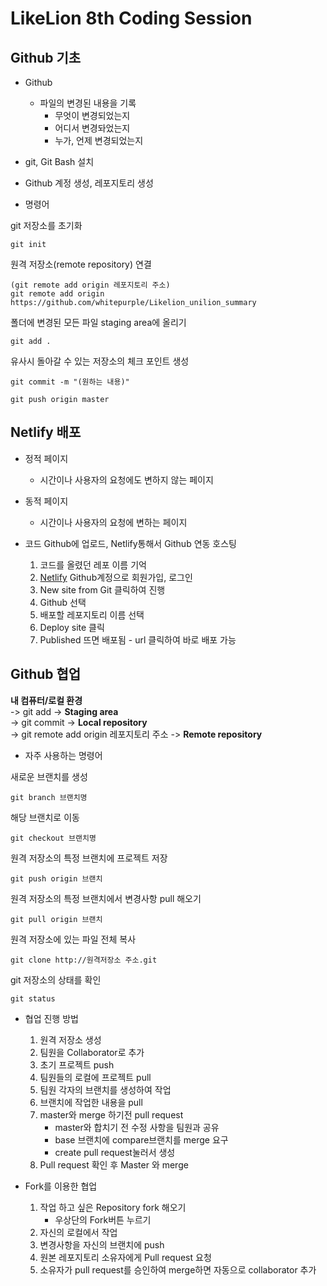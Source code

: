 # LikeLion 8th Coding Session

## Github 기초

 + Github
    + 파일의 변경된 내용을 기록<br/>
        + 무엇이 변경되었는지<br/>
        + 어디서 변경돠었는지<br/>
        + 누가, 언제 변경되었는지 <br/>

 + git, Git Bash 설치 <br/>
 + Github 계정 생성, 레포지토리 생성<br/>
 + 명령어<br/>
 
git 저장소를 초기화
```
git init
```
원격 저장소(remote repository) 연결
```
(git remote add origin 레포지토리 주소)
git remote add origin https://github.com/whitepurple/Likelion_unilion_summary
```
폴더에 변경된 모든 파일 staging area에 올리기
```
git add .
```
유사시 돌아갈 수 있는 저장소의 체크 포인트 생성
```
git commit -m "(원하는 내용)"
```
```
git push origin master
```
   
## Netlify 배포

+ 정적 페이지<br/>
  + 시간이나 사용자의 요청에도 변하지 않는 페이지<br/>
+ 동적 페이지<br/>
  + 시간이나 사용자의 요청에 변하는 페이지<br/>
  
+ 코드 Github에 업로드, Netlify통해서 Github 연동 호스팅<br/>
  1. 코드를 올렸던 레포 이름 기억<br/>
  2. [Netlify](https://www.netlify.com/) Github계정으로 회원가입, 로그인<br/>
  3. New site from Git 클릭하여 진행<br/>
  4. Github 선택<br/>
  5. 배포할 레포지토리 이름 선택<br/>
  6. Deploy site 클릭<br/>
  7. Published 뜨면 배포됨 - url 클릭하여 바로 배포 가능<br/>

## Github 협업
**내 컴퓨터/로컬 환경** <br/>
-> git add -> **Staging area** <br/>
-> git commit -> **Local repository**<br/>
-> git remote add origin 레포지토리 주소 -> **Remote repository**<br/>

+ 자주 사용하는 명령어<br/>

새로운 브랜치를 생성
```
git branch 브랜치명
```

해당 브랜치로 이동
```
git checkout 브랜치명
```

원격 저장소의 특정 브랜치에 프로젝트 저장
```
git push origin 브랜치
```

원격 저장소의 특정 브랜치에서 변경사항 pull 해오기
```
git pull origin 브랜치
```

원격 저장소에 있는 파일 전체 복사
```
git clone http://원격저장소 주소.git
```

git 저장소의 상태를 확인
```
git status
```

+ 협업 진행 방법<br/>

  1. 원격 저장소 생성<br/>
  2. 팀원을 Collaborator로 추가<br/>
  3. 초기 프로젝트 push<br/>
  4. 팀원들의 로컬에 프로젝트 pull<br/>
  5. 팀원 각자의 브랜치를 생성하여 작업<br/>
  6. 브랜치에 작업한 내용을 pull<br/>
  7. master와 merge 하기전 pull request<br/>
      - master와 합치기 전 수정 사항을 팀원과 공유
      - base 브랜치에 compare브랜치를 merge 요구
      - create pull request눌러서 생성
  8. Pull request 확인 후 Master 와 merge<br/>

+ Fork를 이용한 협업<br/>

  1. 작업 하고 싶은 Repository fork 해오기<br/>
      - 우상단의 Fork버튼 누르기
  2. 자신의 로컬에서 작업<br/>
  3. 변경사항을 자신의 브랜치에 push<br/>
  4. 원본 레포지토리 소유자에게 Pull request 요청<br/>
  5. 소유자가 pull request를 승인하여 merge하면 자동으로 collaborator 추가<br/>